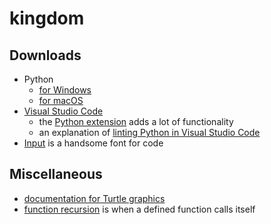 # kingdom

## Downloads 
- Python
    - [for Windows](https://www.python.org/ftp/python/3.8.5/python-3.8.5-amd64.exe)
    - [for macOS](https://www.python.org/ftp/python/3.8.5/python-3.8.5-macosx10.9.pkg)
- [Visual Studio Code](https://code.visualstudio.com/Download)
    - the [Python extension](https://marketplace.visualstudio.com/items?itemName=ms-python.python) adds a lot of functionality
    - an explanation of [linting Python in Visual Studio Code](https://code.visualstudio.com/docs/python/linting)
- [Input](https://input.fontbureau.com/download/) is a handsome font for code


## Miscellaneous 
- [documentation for Turtle graphics](https://docs.python.org/3/library/turtle.html)
- [function recursion](https://www.programiz.com/python-programming/recursion) is when a defined function calls itself
